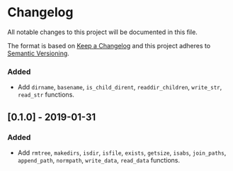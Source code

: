 # Changelog
All notable changes to this project will be documented in this file.

The format is based on [Keep a Changelog](https://keepachangelog.com/en/1.0.0/)
and this project adheres to [Semantic Versioning](https://semver.org/spec/v2.0.0.html).

### Added

- Add `dirname`, `basename`, `is_child_dirent`, `readdir_children`, `write_str`, `read_str` functions.

## [0.1.0] - 2019-01-31
### Added

- Add `rmtree`, `makedirs`, `isdir`, `isfile`, `exists`, `getsize`, `isabs`, `join_paths`,
  `append_path`, `normpath`, `write_data`, `read_data` functions.
